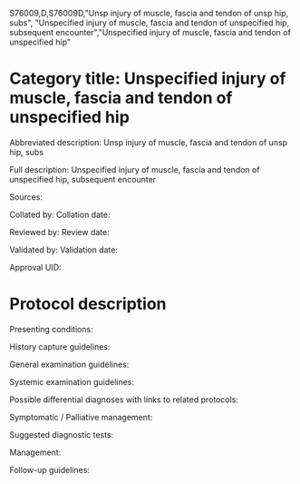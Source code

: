 S76009,D,S76009D,"Unsp injury of muscle, fascia and tendon of unsp hip, subs", "Unspecified injury of muscle, fascia and tendon of unspecified hip, subsequent encounter","Unspecified injury of muscle, fascia and tendon of unspecified hip"
# Category title: Unspecified injury of muscle, fascia and tendon of unspecified hip

Abbreviated description: Unsp injury of muscle, fascia and tendon of unsp hip, subs

Full description: Unspecified injury of muscle, fascia and tendon of unspecified hip, subsequent encounter

Sources:

Collated by:
Collation date:

Reviewed by:
Review date:

Validated by:
Validation date:

Approval UID:

# Protocol description

Presenting conditions:

History capture guidelines:

General examination guidelines:

Systemic examination guidelines:

Possible differential diagnoses with links to related protocols:

Symptomatic / Palliative management:

Suggested diagnostic tests:

Management:

Follow-up guidelines:
